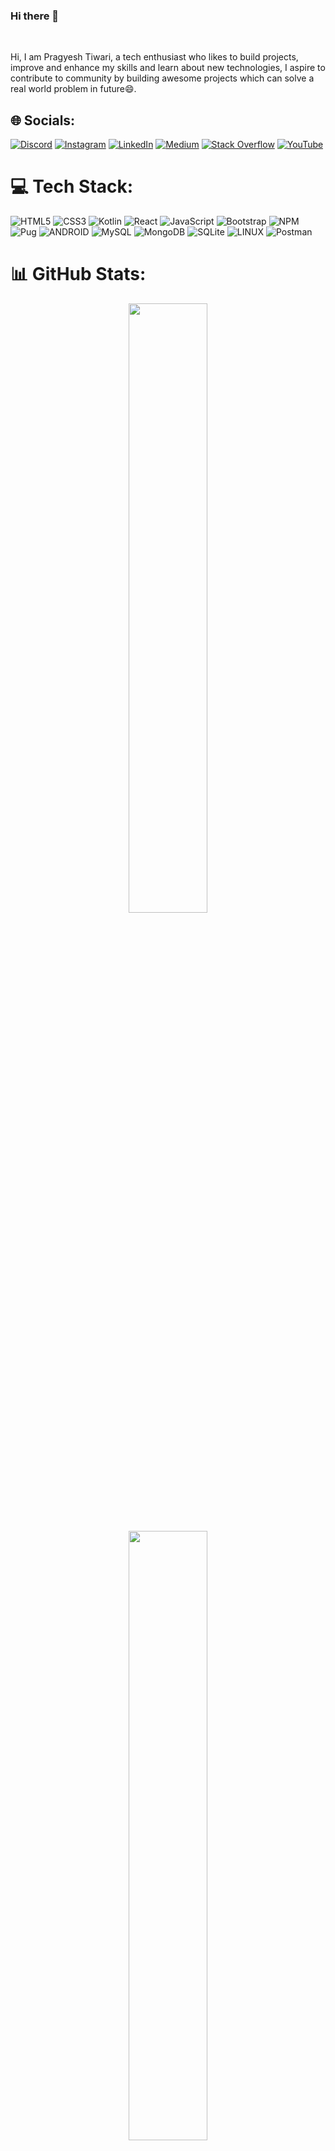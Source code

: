 ### Hi there 👋
</br>

Hi, I am Pragyesh Tiwari, a tech enthusiast who likes to build projects, improve and enhance my skills and learn about new technologies, I aspire to contribute to community by building awesome projects which can solve a real world problem in future😄.


## 🌐 Socials:
[![Discord](https://img.shields.io/badge/Discord-%237289DA.svg?logo=discord&logoColor=white)](https://discord.gg/https://discord.gg/XgCNY4QV) [![Instagram](https://img.shields.io/badge/Instagram-%23E4405F.svg?logo=Instagram&logoColor=white)](https://instagram.com/pragyesh.tiwari) [![LinkedIn](https://img.shields.io/badge/LinkedIn-%230077B5.svg?logo=linkedin&logoColor=white)](https://linkedin.com/in/pragyesh-tiwari-a3334a19b) [![Medium](https://img.shields.io/badge/Medium-12100E?logo=medium&logoColor=white)](https://medium.com/@Pragyeshtiwari) [![Stack Overflow](https://img.shields.io/badge/-Stackoverflow-FE7A16?logo=stack-overflow&logoColor=white)](https://stackoverflow.com/users/pragyesh-tiwari) [![YouTube](https://img.shields.io/badge/YouTube-%23FF0000.svg?logo=YouTube&logoColor=white)](https://youtube.com/@@pragyeshtiwari8713) 

# 💻 Tech Stack:
![HTML5](https://img.shields.io/badge/html5-%23E34F26.svg?style=for-the-badge&logo=html5&logoColor=white) ![CSS3](https://img.shields.io/badge/css3-%231572B6.svg?style=for-the-badge&logo=css3&logoColor=white) ![Kotlin](https://img.shields.io/badge/kotlin-%230095D5.svg?style=for-the-badge&logo=kotlin&logoColor=white) ![React](https://img.shields.io/badge/react-%2320232a.svg?style=for-the-badge&logo=react&logoColor=%2361DAFB) ![JavaScript](https://img.shields.io/badge/javascript-%23323330.svg?style=for-the-badge&logo=javascript&logoColor=%23F7DF1E) ![Bootstrap](https://img.shields.io/badge/bootstrap-%23563D7C.svg?style=for-the-badge&logo=bootstrap&logoColor=white) ![NPM](https://img.shields.io/badge/NPM-%23000000.svg?style=for-the-badge&logo=npm&logoColor=white) ![Pug](https://img.shields.io/badge/Pug-FFF?style=for-the-badge&logo=pug&logoColor=A86454) ![ANDROID](https://img.shields.io/badge/android-%2320232a.svg?style=for-the-badge&logo=android&logoColor=%a4c639) ![MySQL](https://img.shields.io/badge/mysql-%2300f.svg?style=for-the-badge&logo=mysql&logoColor=white) ![MongoDB](https://img.shields.io/badge/MongoDB-%234ea94b.svg?style=for-the-badge&logo=mongodb&logoColor=white) ![SQLite](https://img.shields.io/badge/sqlite-%2307405e.svg?style=for-the-badge&logo=sqlite&logoColor=white) ![LINUX](https://img.shields.io/badge/Linux-FCC624?style=for-the-badge&logo=linux&logoColor=black) ![Postman](https://img.shields.io/badge/Postman-FF6C37?style=for-the-badge&logo=postman&logoColor=white)
# 📊 GitHub Stats:

<p align="center">
  <img width="50%" src="https://github-readme-stats.vercel.app/api?username=pragyesh29&theme=tokyonight&hide_border=false&include_all_commits=false&count_private=false">
</p>
<p align="center">
  <img width="50%", src="https://github-readme-stats.vercel.app/api/top-langs/?username=pragyesh29&theme=tokyonight&hide_border=false&include_all_commits=false&count_private=false&layout=compact">
</p>
 
- 🔭 I’m currently working on a project in which I am willing to train a Deep neural network for FingerPrint Scanning in order to authenticate the user by classifying him/her as genuine or forged. 
- 🌱 I’m currently learning Convolutional Neural Network and Android Application Development.
<!--
- 👯 I’m looking to collaborate on ...
- 🤔 I’m looking for help with ...
- 💬 Ask me about ...
- 📫 How to reach me: ...
- 😄 Pronouns: ...
- ⚡ Fun fact: ...
-->
